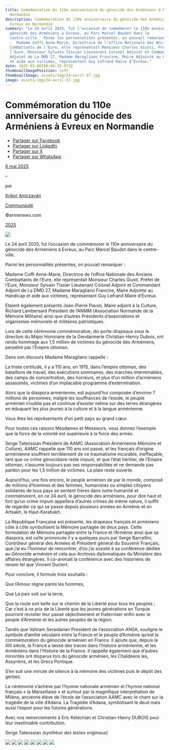 ```yaml
---
title: Commémoration du 110e anniversaire du génocide des Arméniens à Evreux en
  Normandie
description: Commémoration du 110e anniversaire du génocide des Arméniens à
  Evreux en Normandie
summary: "Le 24 avril 2025, fut l’occasion de commémorer le 110e anniversaire du
  génocide des Arméniens à Evreux, au Parc Marcel Baudot dans le
  centre-ville.  Parmi les personnalités présentes, on pouvait remarquer
  :  Madame Coffi Anne-Marie, Directrice de l’office Nationale des Anciens
  Combattants de l’Eure, elle représentait Monsieur Charles Giusti, Préfet de
  l’Eure, Monsieur Sylvain Tissier Lieutenant Colonel Adjoint et Commandant
  Adjoint de La DMD 27, Madame Maragliano Francine, Maire Adjointe au Handicap
  et aide aux victimes, représentant Guy Lefrand Maire d’Evreux."
date: 2025-05-08T00:04:19.973Z
thumbnailImagePosition: left
thumbnailImage: assets/img/24-avril-57.jpg
image: assets/img/24-avril-57.jpg
---
```

<!--StartFragment-->

# Commémoration du 110e anniversaire du génocide des Arméniens à Evreux en Normandie

* [Partager sur Facebook](https://www.facebook.com/sharer/sharer.php?u=https%3A%2F%2Fwww.armenews.com%2Fcommemoration-du-110e-anniversaire-du-genocide-des-armeniens-a-evreux-en-normandie%2F&title=Comm%C3%A9moration%20du%20110e%20anniversaire%20du%20g%C3%A9nocide%20des%20Arm%C3%A9niens%20%C3%A0%20Evreux%20en%20Normandie)
* [Partager sur LinkedIn](https://www.linkedin.com/shareArticle?mini=true&url=https%3A%2F%2Fwww.armenews.com%2Fcommemoration-du-110e-anniversaire-du-genocide-des-armeniens-a-evreux-en-normandie%2F&title=Comm%C3%A9moration%20du%20110e%20anniversaire%20du%20g%C3%A9nocide%20des%20Arm%C3%A9niens%20%C3%A0%20Evreux%20en%20Normandie)
* [Partager sur X](https://x.com/share?url=https%3A%2F%2Fwww.armenews.com%2Fcommemoration-du-110e-anniversaire-du-genocide-des-armeniens-a-evreux-en-normandie%2F&text=Comm%C3%A9moration%20du%20110e%20anniversaire%20du%20g%C3%A9nocide%20des%20Arm%C3%A9niens%20%C3%A0%20Evreux%20en%20Normandie)
* [Partager sur WhatsApp](https://api.whatsapp.com/send?text=Comm%C3%A9moration%20du%20110e%20anniversaire%20du%20g%C3%A9nocide%20des%20Arm%C3%A9niens%20%C3%A0%20Evreux%20en%20Normandie%20%E2%80%94%20https%3A%2F%2Fwww.armenews.com%2Fcommemoration-du-110e-anniversaire-du-genocide-des-armeniens-a-evreux-en-normandie%2F)

[6 mai 2025](https://www.armenews.com/commemoration-du-110e-anniversaire-du-genocide-des-armeniens-a-evreux-en-normandie/)

–

par

[Krikor Amirzayan](https://www.armenews.com/author/krikor56/)

[Communauté](https://www.armenews.com/categorie/communaute/)

©armenews.com

[2025](https://www.armenews.com/commemoration-du-110e-anniversaire-du-genocide-des-armeniens-a-evreux-en-normandie/)

![](https://www.armenews.com/wp-content/uploads/2025/05/333D-1.jpeg)

Le 24 avril 2025, fut l’occasion de commémorer le 110e anniversaire du génocide des Arméniens à Evreux, au Parc Marcel Baudot dans le centre-ville.

Parmi les personnalités présentes, on pouvait remarquer :

Madame Coffi Anne-Marie, Directrice de l’office Nationale des Anciens Combattants de l’Eure, elle représentait Monsieur Charles Giusti, Préfet de l’Eure, Monsieur Sylvain Tissier Lieutenant Colonel Adjoint et Commandant Adjoint de La DMD 27, Madame Maragliano Francine, Maire Adjointe au Handicap et aide aux victimes, représentant Guy Lefrand Maire d’Evreux.

Etaient également présents Jean-Pierre Pavon, Maire adjoint à la Culture, Richard Lambersard Président de l’ANMM (Association Normande de la Mémoire Militaire) ainsi que d’autres Présidents d’associations et organismes mémoriels et militaires patriotiques.

Lors de cette cérémonie commémorative, dix porte-drapeaux sous la direction du Major Honoraire de la Gendarmerie Christian-Henry Dubois, ont rendu hommage aux 1,5 million de victimes du génocide des Arméniens, perpétré par l’Empire ottoman.

Dans son discours Madame Maragliano rappelle :

La triste certitude, il y a 110 ans, en 1915, dans l’empire ottoman, des bataillons de travail, des exécutions sommaires, des marches interminables, des camps de concentration, des horreurs, et plus d’un million d’arméniens assassinés, victimes d’un implacable programme d’extermination.

Alors que la diaspora arménienne, est aujourd’hui composée d’environ 7 millions de personnes, malgré les souffrances de l’exode, le peuple arménien n’oublie pas et continue d’exister même sur des terres étrangères en éduquant les plus jeunes à la culture et à la langue arménienne.

Vous êtes les représentants d’un petit pays au grand cœur.

Pour toutes ces raisons Mesdames et Messieurs, vous donnez l’exemple que la force de la volonté est supérieure à la force des armes.

Serge Tateossian Président de AAMC (Association Arménienne Mémoire et Culture), AAMC rappelle que 110 ans ont passé, et les français d’origine arménienne souffrent terriblement de ce traumatisme incurable, ineffaçable, tant que ce crime génocidaire reste impuni, et que l’état héritier, de l’Empire ottoman, n’assume toujours pas ses responsabilités et ne demande pas pardon pour les 1,5 million de victimes. La plaie reste ouverte.

Aujourd’hui, une fois encore, le peuple arménien de par le monde, composé de millions d’hommes et des femmes, humanistes ou simples citoyens solidaires de tous pays se sentent frères dans notre humanité et commémorent, en ce 24 avril, le génocide des arméniens, pour dire haut et fort qu’un crime impuni appellera d’autres crimes de même nature, il suffit de regarder ce qui se passe depuis plusieurs années en Arménie et en Artsakh, le Haut-Karabakh.

La République Française est présente, les drapeaux français et arméniens côte à côte symbolisent la Mémoire partagée de deux pays. Cette formulation de Mémoire partagée entre la France et l’Arménie ainsi que sa diaspora, est celle prononcée il y a quelques jours par Serge Barcellini, Contrôleur général des Armées et Président général du Souvenir Français, que j’ai eu l’honneur de rencontrer, d’où j’ai assisté à sa conférence dédiée au Génocide arménien et cela aux Archives diplomatiques du Ministère des affaires étrangères. Il co-animait la conférence avec des historiens de renom tel que Vincent Duclert.

Pour conclure, il formule trois souhaits :

Que l’Amour règne parmi les hommes,

Que La paix soit sur la terre,

Que la route soit belle sur le chemin de la Liberté pour tous les peuples ; Car c’est à ce prix de la Liberté que les jeunes générations en Turquie pourront revisiter leur passé objectivement et fraterniser enfin avec le peuple d’Arménie et les autres peuples de la région.

Tandis que Vahram Seraidarian Président de l’association ANSA, souligne le symbole d’amitié séculaire entre la France et le peuple d’Arménie qu’est la commémoration du génocide arménien en France. Il ajoute que, depuis le XIII siècle, la France a laissé des traces dans l’histoire arménienne, et les Arméniens dans l’Histoire de la France. Il rappelle également que d’autres minorités ont disparus lors du génocide arménien, les Chaldéens les, Assyriens, et les Grecs Pontique.

S’en suit une minute de silence à la mémoire des victimes puis le dépôt des gerbes.

La cérémonie s’achève par l’hymne nationale arménien et l’hymne national français « la Marseillaise » et surtout par la magnifique interprétation de Miléna, ancienne élève de l’école de l’association AAMC avec le chant sur la tragédie de la ville d’Adana. La Tragédie d’Adana, symbolisant le deuil mais aussi l’espoir pour les futures générations.

Avec nos remerciements à Eric Kéléchian et Christian-Henry DUBOIS pour leur inestimable contribution.

Serge Tateossian *(synthèse des textes originaux)*

![](https://www.armenews.com/wp-content/uploads/2025/05/333A.jpeg) ![](https://www.armenews.com/wp-content/uploads/2025/05/333B.jpeg) ![](https://www.armenews.com/wp-content/uploads/2025/05/333C.jpeg) ![](https://www.armenews.com/wp-content/uploads/2025/05/334.jpeg) ![](https://www.armenews.com/wp-content/uploads/2025/05/334A.jpeg) ![](https://www.armenews.com/wp-content/uploads/2025/05/334B.jpeg) ![](https://www.armenews.com/wp-content/uploads/2025/05/334C.jpeg) ![](https://www.armenews.com/wp-content/uploads/2025/05/334E.jpeg)

<!--EndFragment-->